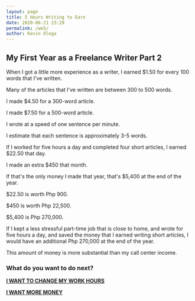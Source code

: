 ```yaml
--- 
layout: page
title: 5 Hours Writing to Earn
date: 2020-06-21 23:29
permalink: /we5/ 
author: Kevin Olega 
--- 
```


## My First Year as a Freelance Writer Part 2

When I got a little more experience as a writer, I earned $1.50 for every 100 words that I've written.

Many of the articles that I've written are between 300 to 500 words.

I made $4.50 for a 300-word article.

I made $7.50 for a 500-word article.

I wrote at a speed of one sentence per minute.

I estimate that each sentence is approximately 3-5 words.

If I worked for five hours a day and completed four short articles, I earned $22.50 that day.

I made an extra $450 that month.

If that's the only money I made that year, that's $5,400 at the end of the year.

$22.50 is worth Php 900.

$450 is worth Php 22,500.

$5,400 is Php 270,000.

If I kept a less stressful part-time job that is close to home, and wrote for five hours a day, and saved the money that I earned writing short articles, I would have an additional Php 270,000 at the end of the year.

This amount of money is more substantial than my call center income.

### What do you want to do next?

**[I WANT TO CHANGE MY WORK HOURS](https://callcentertrainingtips.com/wey1/)**

**[I WANT MORE MONEY](https://callcentertrainingtips.com/wey2/)**


